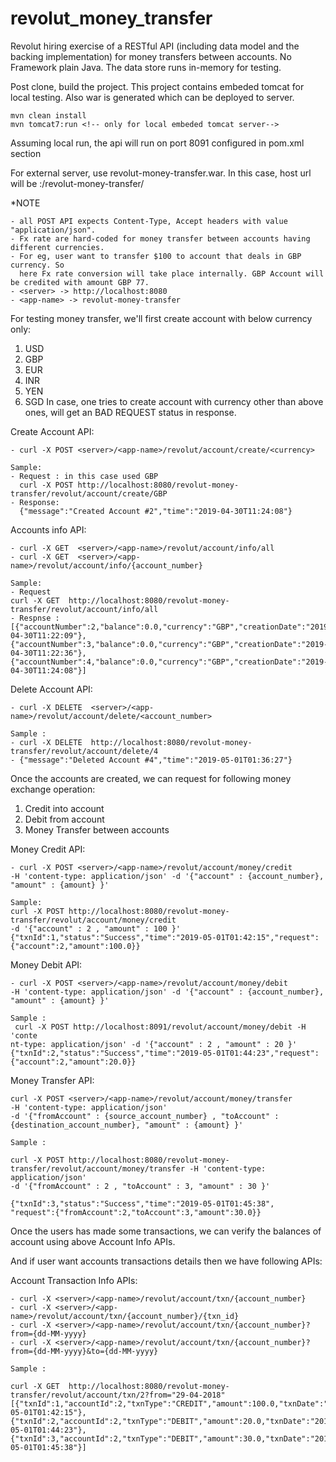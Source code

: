 # revolut_money_transfer
Revolut hiring exercise of a RESTful API (including data model and the backing implementation) for money transfers between accounts. 
No Framework plain Java. The data store runs in-memory for testing.

Post clone, build the project. This project contains embeded tomcat for local testing. Also war is generated which can be deployed to server. 
```
mvn clean install
mvn tomcat7:run <!-- only for local embeded tomcat server-->
```
Assuming local run, the api will run on port 8091 configured in pom.xml <build> section
  
For external server, use revolut-money-transfer.war. In this case, host url will be <hostname>:<port>/revolut-money-transfer/

*NOTE 
```
- all POST API expects Content-Type, Accept headers with value "application/json".
- Fx rate are hard-coded for money transfer between accounts having different currencies.
- For eg, user want to transfer $100 to account that deals in GBP currency. So 
  here Fx rate conversion will take place internally. GBP Account will be credited with amount GBP 77.
- <server> -> http://localhost:8080
- <app-name> -> revolut-money-transfer
```

For testing money transfer, we'll first create account with below currency only: 
1. USD
2. GBP
3. EUR
4. INR
5. YEN
6. SGD
In case, one tries to create account with currency other than above ones, will get an BAD REQUEST status in response.

Create Account API:
```
- curl -X POST <server>/<app-name>/revolut/account/create/<currency>

Sample: 
- Request : in this case used GBP
  curl -X POST http://localhost:8080/revolut-money-transfer/revolut/account/create/GBP
- Response:
  {"message":"Created Account #2","time":"2019-04-30T11:24:08"}
```

Accounts info API:
```
- curl -X GET  <server>/<app-name>/revolut/account/info/all
- curl -X GET  <server>/<app-name>/revolut/account/info/{account_number}

Sample: 
- Request
curl -X GET  http://localhost:8080/revolut-money-transfer/revolut/account/info/all
- Respnse : 
[{"accountNumber":2,"balance":0.0,"currency":"GBP","creationDate":"2019-04-30T11:22:09"},
{"accountNumber":3,"balance":0.0,"currency":"GBP","creationDate":"2019-04-30T11:22:36"},
{"accountNumber":4,"balance":0.0,"currency":"GBP","creationDate":"2019-04-30T11:24:08"}]
```

Delete Account API:
```
- curl -X DELETE  <server>/<app-name>/revolut/account/delete/<account_number>

Sample : 
- curl -X DELETE  http://localhost:8080/revolut-money-transfer/revolut/account/delete/4
- {"message":"Deleted Account #4","time":"2019-05-01T01:36:27"}
```

Once the accounts are created, we can request for following money exchange operation:
1. Credit into account
2. Debit from account
3. Money Transfer between accounts

Money Credit API:
```
- curl -X POST <server>/<app-name>/revolut/account/money/credit 
-H 'content-type: application/json' -d '{"account" : {account_number}, "amount" : {amount} }'

Sample:
curl -X POST http://localhost:8080/revolut-money-transfer/revolut/account/money/credit 
-d '{"account" : 2 , "amount" : 100 }'
{"txnId":1,"status":"Success","time":"2019-05-01T01:42:15","request":{"account":2,"amount":100.0}}

```

Money Debit API:
```
- curl -X POST <server>/<app-name>/revolut/account/money/debit 
-H 'content-type: application/json' -d '{"account" : {account_number}, "amount" : {amount} }'

Sample :
 curl -X POST http://localhost:8091/revolut/account/money/debit -H 'conte
nt-type: application/json' -d '{"account" : 2 , "amount" : 20 }'
{"txnId":2,"status":"Success","time":"2019-05-01T01:44:23","request":{"account":2,"amount":20.0}}
```

Money Transfer API:
```
curl -X POST <server>/<app-name>/revolut/account/money/transfer 
-H 'content-type: application/json' 
-d '{"fromAccount" : {source_account_number} , "toAccount" : {destination_account_number}, "amount" : {amount} }'

Sample : 

curl -X POST http://localhost:8080/revolut-money-transfer/revolut/account/money/transfer -H 'content-type: application/json' 
-d '{"fromAccount" : 2 , "toAccount" : 3, "amount" : 30 }'

{"txnId":3,"status":"Success","time":"2019-05-01T01:45:38",
"request":{"fromAccount":2,"toAccount":3,"amount":30.0}}

```
Once the users has made some transactions, we can verify the balances of account using above Account Info APIs.

And if user want accounts transactions details then we have following APIs:

Account Transaction Info APIs:
```
- curl -X <server>/<app-name>/revolut/account/txn/{account_number}
- curl -X <server>/<app-name>/revolut/account/txn/{account_number}/{txn_id}
- curl -X <server>/<app-name>/revolut/account/txn/{account_number}?from={dd-MM-yyyy}
- curl -X <server>/<app-name>/revolut/account/txn/{account_number}?from={dd-MM-yyyy}&to={dd-MM-yyyy}

Sample : 

curl -X GET  http://localhost:8080/revolut-money-transfer/revolut/account/txn/2?from="29-04-2018"
[{"txnId":1,"accountId":2,"txnType":"CREDIT","amount":100.0,"txnDate":"2019-05-01T01:42:15"},
{"txnId":2,"accountId":2,"txnType":"DEBIT","amount":20.0,"txnDate":"2019-05-01T01:44:23"},
{"txnId":3,"accountId":2,"txnType":"DEBIT","amount":30.0,"txnDate":"2019-05-01T01:45:38"}]
```

